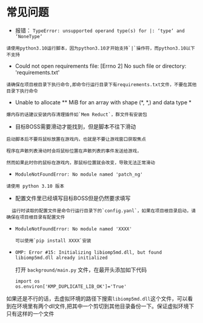 # 常见问题

- 报错： `TypeError: unsupported operand type(s) for |: ‘type‘ and ‘NoneType‘`

```
请使用python3.10运行脚本，因为python3.10才开始支持`|`操作符，而python3.10以下不支持
```

- Could not open requirements file: [Errno 2] No such file or directory: 'requirements.txt'

```
请确保在项目根目录下执行命令,即命令行运行目录下有requirements.txt文件，不要在其他目录下执行命令
```

- Unable to allocate ** MiB for an array with shape (*, *,) and data type *

```
爆内存的话建议安装内存清理插件如`Mem Reduct`，群文件有安装包
```

- 目标BOSS需要滑动才能找到，但是脚本不往下滑动

```
启动脚本后不要将鼠标放置在游戏内，也就是不要让游戏窗口获取焦点

程序在声骸列表滑动时会将鼠标位置在声骸列表的事件发送给游戏，

然而如果此时你的鼠标在游戏内，那鼠标位置就会改变，导致无法正常滑动
```

- `ModuleNotFoundError: No module named 'patch_ng'`

```
请使用 python 3.10 版本
```

- 配置文件里已经填写目标BOSS但是仍然要求填写

```
  运行时读取的配置文件是命令行运行目录下的`config.yanl`，如果在项目根目录启动，请确保在项目根目录有配置文件
```

- `ModuleNotFoundError: No module named 'XXXX'`

  ```
  可以使用`pip install XXXX`安装
  ```


- `OMP: Error #15: Initializing libiomp5md.dll, but found libiomp5md.dll already initialized`

  打开 `background/main.py` 文件，在最开头添加如下代码

  ```
  import os
  os.environ['KMP_DUPLICATE_LIB_OK']='True'
  ```

如果还是不行的话，去虚拟环境的路径下搜索`libiomp5md.dll`这个文件，可以看到在环境里有两个dll文件,把其中一个剪切到其他目录备份一下。保证虚拟环境下只有这样的一个文件